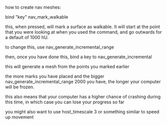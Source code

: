 how to create nav meshes:

bind "key" nav_mark_walkable

this, when pressed, will mark a surface as walkable. It will start at the point that
you were looking at when you used the command, and go outwards for a default of 1000
hU.

to change this, use nav_generate_incremental_range <number>

then, once you have done this, bind a key to nav_generate_incremental

this will generate a mesh from the points you marked earlier

the more marks you have placed and the bigger nav_generate_incremental_range 2000
you have, the longer your computer will be frozen.

this also means that your computer has a higher chance of crashing during this
time, in which case you can lose your progress so far

you might also want to use host_timescale 3 or something similar to speed up movement
